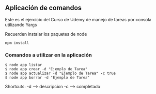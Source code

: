 ## Aplicación de comandos

Este es el ejercicio del Curso de Udemy de manejo de tareas por consola utilizando Yargs

Recuerden instalar los paquetes de node

```
npm install
```

### Comandos a utilizar en la aplicación

```
$ node app listar
$ node app crear -d "Ejemplo de Tarea"
$ node app actualizar -d "Ejemplo de Tarea" -c true
$ node app borrar -d "Ejemplo de Tarea"
```

Shortcuts:
-d --> descripcion
-c --> completado
